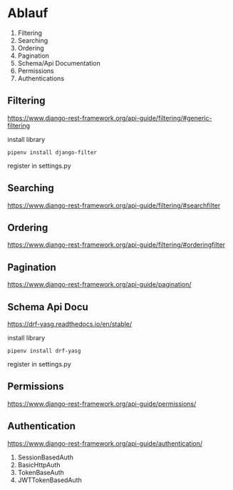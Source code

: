 # Ablauf

1. Filtering
2. Searching
3. Ordering
4. Pagination
5. Schema/Api Documentation
6. Permissions
7. Authentications


## Filtering

https://www.django-rest-framework.org/api-guide/filtering/#generic-filtering

install library

```
pipenv install django-filter
```

register in settings.py


## Searching

https://www.django-rest-framework.org/api-guide/filtering/#searchfilter

## Ordering

https://www.django-rest-framework.org/api-guide/filtering/#orderingfilter

## Pagination

https://www.django-rest-framework.org/api-guide/pagination/

## Schema Api Docu

https://drf-yasg.readthedocs.io/en/stable/

install library

```
pipenv install drf-yasg
```

register in settings.py

## Permissions

https://www.django-rest-framework.org/api-guide/permissions/


## Authentication

https://www.django-rest-framework.org/api-guide/authentication/

1. SessionBasedAuth
2. BasicHttpAuth
3. TokenBaseAuth
4. JWTTokenBasedAuth
